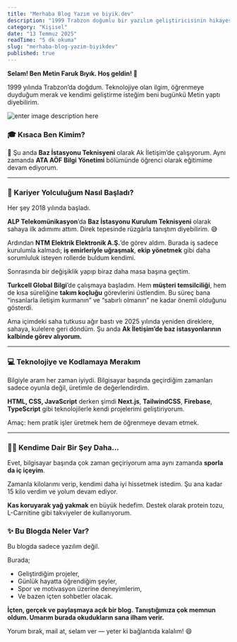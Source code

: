 ```yaml
---
title: "Merhaba Blog Yazım ve biyik.dev"
description: "1999 Trabzon doğumlu bir yazılım geliştiricisinin hikayesi: kodlama serüveni, kişisel gelişim, spor disiplini ve biyik.dev ile hayallerini gerçekleştirme yolculuğu."
category: "Kişisel"
date: "13 Temmuz 2025"
readTime: "5 dk okuma"
slug: "merhaba-blog-yazim-biyikdev"
published: true
---
```


**Selam! Ben Metin Faruk Bıyık. Hoş geldin! 🙌**

1999 yılında Trabzon’da doğdum. Teknolojiye olan ilgim, öğrenmeye duyduğum merak ve kendimi geliştirme isteğim beni bugünkü Metin yaptı diyebilirim.

![enter image description here](https://biyik.dev/blog/images/my.jpg)

### **🎓 Kısaca Ben Kimim?**

📍 Şu anda **Baz İstasyonu Teknisyeni** olarak Ak İletişim’de çalışıyorum. Aynı zamanda **ATA AÖF Bilgi Yönetimi** bölümünde öğrenci olarak eğitimime devam ediyorum.

----------

### **🚀 Kariyer Yolculuğum Nasıl Başladı?**
Her şey 2018 yılında başladı.

**ALP Telekomünikasyon**’da **Baz İstasyonu Kurulum Teknisyeni** olarak sahaya ilk adımımı attım. Direk tepesinde rüzgârla tanıştım diyebilirim. 😅

Ardından **NTM Elektrik Elektronik A.Ş.**’de görev aldım. Burada iş sadece kurulumla kalmadı; **iş emirleriyle uğraşmak**, **ekip yönetmek** gibi daha sorumluluk isteyen rollerde buldum kendimi.

Sonrasında bir değişiklik yapıp biraz daha masa başına geçtim.

**Turkcell Global Bilgi**’de çalışmaya başladım. Hem **müşteri temsilciliği**, hem de kısa süreliğine **takım koçluğu** görevlerini üstlendim. Bu süreç bana “insanlarla iletişim kurmanın” ve “sabırlı olmanın” ne kadar önemli olduğunu gösterdi.

Ama içimdeki saha tutkusu ağır bastı ve 2025 yılında yeniden direklere, sahaya, kulelere geri döndüm. Şu anda **Ak İletişim’de baz istasyonlarının kalbinde görev alıyorum.**

----------

### **💻 Teknolojiye ve Kodlamaya Merakım**

Bilgiyle aram her zaman iyiydi. Bilgisayar başında geçirdiğim zamanları sadece oyunla değil, üretimle de değerlendirdim.

**HTML, CSS, JavaScript** derken şimdi **Next.js**, **TailwindCSS**, **Firebase**, **TypeScript** gibi teknolojilerle kendi projelerimi geliştiriyorum.  

Amaç: hem pratik işler üretmek hem de öğrenmeye devam etmek.

----------
### **🏋️‍♂️ Kendime Dair Bir Şey Daha…**

Evet, bilgisayar başında çok zaman geçiriyorum ama aynı zamanda **sporla da iç içeyim**.

Zamanla kilolarımı verip, kendimi daha iyi hissetmek istedim. Şu ana kadar 15 kilo verdim ve yolum devam ediyor.

**Kas koruyarak yağ yakmak** en büyük hedefim. Destek olarak protein tozu, L-Carnitine gibi takviyeler de kullanıyorum.

### **✨ Bu Blogda Neler Var?**

Bu blogda sadece yazılım değil.

Burada;
-   Geliştirdiğim projeler,    
-   Günlük hayatta öğrendiğim şeyler,
-   Spor ve motivasyon üzerine deneyimlerim,
-   Ve bazen içten sohbetler olacak.
 
**İçten, gerçek ve paylaşmaya açık bir blog.**
**Tanıştığımıza çok memnun oldum. Umarım burada okudukların sana ilham verir.**

Yorum bırak, mail at, selam ver — yeter ki bağlantıda kalalım! 😄
